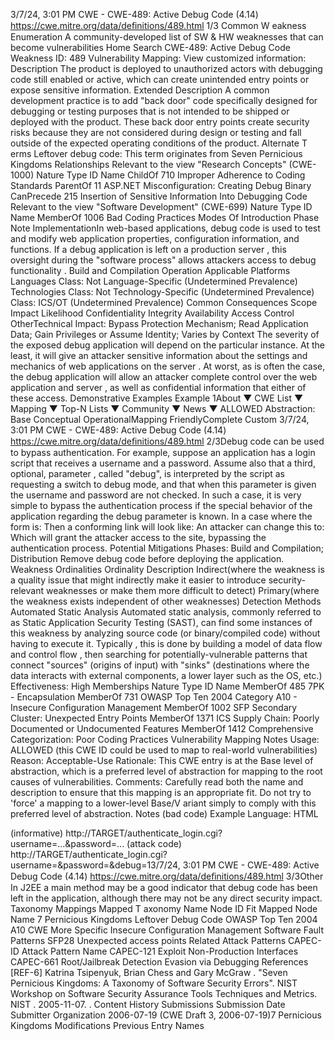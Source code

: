 3/7/24, 3:01 PM CWE - CWE-489: Active Debug Code (4.14)
https://cwe.mitre.org/data/deﬁnitions/489.html 1/3
Common W eakness Enumeration
A community-developed list of SW & HW weaknesses that can become
vulnerabilities
Home Search
CWE-489: Active Debug Code
Weakness ID: 489
Vulnerability Mapping: 
View customized information:
 Description
The product is deployed to unauthorized actors with debugging code still enabled or active, which can create unintended entry points
or expose sensitive information.
 Extended Description
A common development practice is to add "back door" code specifically designed for debugging or testing purposes that is not
intended to be shipped or deployed with the product. These back door entry points create security risks because they are not
considered during design or testing and fall outside of the expected operating conditions of the product.
 Alternate T erms
Leftover debug code: This term originates from Seven Pernicious Kingdoms
 Relationships
 Relevant to the view "Research Concepts" (CWE-1000)
Nature Type ID Name
ChildOf 710 Improper Adherence to Coding Standards
ParentOf 11 ASP.NET Misconfiguration: Creating Debug Binary
CanPrecede 215 Insertion of Sensitive Information Into Debugging Code
 Relevant to the view "Software Development" (CWE-699)
Nature Type ID Name
MemberOf 1006 Bad Coding Practices
 Modes Of Introduction
Phase Note
ImplementationIn web-based applications, debug code is used to test and modify web application properties,
configuration information, and functions. If a debug application is left on a production server , this oversight
during the "software process" allows attackers access to debug functionality .
Build and Compilation
Operation
 Applicable Platforms
Languages
Class: Not Language-Specific (Undetermined Prevalence)
Technologies
Class: Not Technology-Specific (Undetermined Prevalence)
Class: ICS/OT (Undetermined Prevalence)
 Common Consequences
Scope Impact Likelihood
Confidentiality
Integrity
Availability
Access Control
OtherTechnical Impact: Bypass Protection Mechanism; Read Application Data; Gain Privileges or Assume Identity; Varies by
Context
The severity of the exposed debug application will depend on the particular instance. At the least, it
will give an attacker sensitive information about the settings and mechanics of web applications on
the server . At worst, as is often the case, the debug application will allow an attacker complete
control over the web application and server , as well as confidential information that either of these
access.
 Demonstrative Examples
Example 1About ▼ CWE List ▼ Mapping ▼ Top-N Lists ▼ Community ▼ News ▼
ALLOWED
Abstraction: Base
Conceptual OperationalMapping
FriendlyComplete Custom
3/7/24, 3:01 PM CWE - CWE-489: Active Debug Code (4.14)
https://cwe.mitre.org/data/deﬁnitions/489.html 2/3Debug code can be used to bypass authentication. For example, suppose an application has a login script that receives a username
and a password. Assume also that a third, optional, parameter , called "debug", is interpreted by the script as requesting a switch to
debug mode, and that when this parameter is given the username and password are not checked. In such a case, it is very simple to
bypass the authentication process if the special behavior of the application regarding the debug parameter is known. In a case where
the form is:
Then a conforming link will look like:
An attacker can change this to:
Which will grant the attacker access to the site, bypassing the authentication process.
 Potential Mitigations
Phases: Build and Compilation; Distribution
Remove debug code before deploying the application.
 Weakness Ordinalities
Ordinality Description
Indirect(where the weakness is a quality issue that might indirectly make it easier to introduce security-relevant weaknesses or make
them more difficult to detect)
Primary(where the weakness exists independent of other weaknesses)
 Detection Methods
Automated Static Analysis
Automated static analysis, commonly referred to as Static Application Security Testing (SAST), can find some instances of this
weakness by analyzing source code (or binary/compiled code) without having to execute it. Typically , this is done by building a
model of data flow and control flow , then searching for potentially-vulnerable patterns that connect "sources" (origins of input)
with "sinks" (destinations where the data interacts with external components, a lower layer such as the OS, etc.)
Effectiveness: High
 Memberships
Nature Type ID Name
MemberOf 485 7PK - Encapsulation
MemberOf 731 OWASP Top Ten 2004 Category A10 - Insecure Configuration Management
MemberOf 1002 SFP Secondary Cluster: Unexpected Entry Points
MemberOf 1371 ICS Supply Chain: Poorly Documented or Undocumented Features
MemberOf 1412 Comprehensive Categorization: Poor Coding Practices
 Vulnerability Mapping Notes
Usage: ALLOWED (this CWE ID could be used to map to real-world vulnerabilities)
Reason: Acceptable-Use
Rationale:
This CWE entry is at the Base level of abstraction, which is a preferred level of abstraction for mapping to the root causes of
vulnerabilities.
Comments:
Carefully read both the name and description to ensure that this mapping is an appropriate fit. Do not try to 'force' a mapping to a
lower-level Base/V ariant simply to comply with this preferred level of abstraction.
 Notes
(bad code) Example Language: HTML 





(informative) 
http://TARGET/authenticate\_login.cgi?username=...&password=...
(attack code) 
http://TARGET/authenticate\_login.cgi?username=&password=&debug=13/7/24, 3:01 PM CWE - CWE-489: Active Debug Code (4.14)
https://cwe.mitre.org/data/deﬁnitions/489.html 3/3Other
In J2EE a main method may be a good indicator that debug code has been left in the application, although there may not be any
direct security impact.
 Taxonomy Mappings
Mapped T axonomy Name Node ID Fit Mapped Node Name
7 Pernicious Kingdoms Leftover Debug Code
OWASP Top Ten 2004 A10 CWE More Specific Insecure Configuration Management
Software Fault Patterns SFP28 Unexpected access points
 Related Attack Patterns
CAPEC-ID Attack Pattern Name
CAPEC-121 Exploit Non-Production Interfaces
CAPEC-661 Root/Jailbreak Detection Evasion via Debugging
 References
[REF-6] Katrina Tsipenyuk, Brian Chess and Gary McGraw . "Seven Pernicious Kingdoms: A Taxonomy of Software Security
Errors". NIST Workshop on Software Security Assurance Tools Techniques and Metrics. NIST . 2005-11-07.
.
 Content History
 Submissions
Submission Date Submitter Organization
2006-07-19
(CWE Draft 3, 2006-07-19)7 Pernicious Kingdoms
 Modifications
 Previous Entry Names